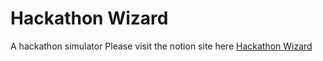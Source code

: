 # Hackathon Wizard
 A hackathon simulator
 Please visit the notion site here <a href="https://summer-protocol-f70.notion.site/Hackathon-Wizard-42f41e1be05a4aee9055c965979fafce?pvs=4"> Hackathon Wizard</a>
